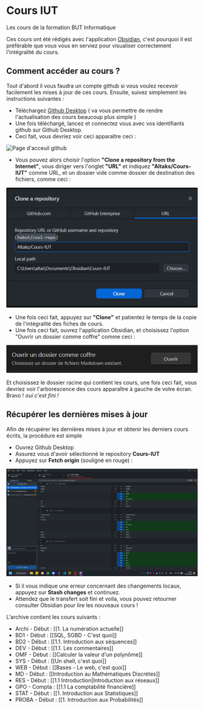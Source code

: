 # Cours IUT

Les cours de la formation BUT Informatique

Ces cours ont été rédigés avec l'application [Obsidian](https://obsidian.md), c'est pourquoi il est préférable que vous vous en serviez pour visualiser correctement l'intégralité du cours.

## Comment accéder au cours ?

Tout d'abord il vous faudra un compte github si vous voulez recevoir facilement les mises à jour de ces cours. Ensuite, suivez simplement les instructions suivantes :

- Téléchargez [Github Desktop](https://desktop.github.com) ( va vous permettre de rendre l'actualisation des cours beaucoup plus simple )
- Une fois téléchargé, lancez et connectez vous avec vos identifiants github sur Github Desktop.
- Ceci fait, vous devriez voir ceci apparaître ceci :
  
![Page d'acceuil github](https://992890468-files.gitbook.io/~/files/v0/b/gitbook-x-prod.appspot.com/o/spaces%2FPG0zCPj7E9knpbCdtfkH%2Fuploads%2F5iu0E6wtU6Avfhf2Jahc%2Fimage.png?alt=media&token=57ce6561-0316-4399-a6f5-8f60ff037839)

- Vous pouvez alors choisir l'option **"Clone a repository from the Internet"**, vous diriger vers l'onglet **"URL"** et indiquez **"Altaks/Cours-IUT"** comme URL, et un dossier vide comme dossier de destination des fichiers, comme ceci :

![Illustration](Illustrations/github-fromurl.png)
- Une fois ceci fait, appuyez sur **"Clone"** et patientez le temps de la copie de l'intégralité des fiches de cours.
- Une fois ceci fait, ouvrez l'application Obsidian, et choisissez l'option "Ouvrir un dossier comme coffre" comme ceci :

![from chest](Illustrations/obsidian_from_folder.png)

Et choisissez le dossier racine qui contient les cours, une fois ceci fait, vous devriez voir l'arborescence des cours apparaître à gauche de votre écran. Bravo ! *oui c'est fini !*

## Récupérer les dernières mises à jour

Afin de récupérer les dernières mises à jour et obtenir les derniers cours écrits, la procédure est simple

- Ouvrez Github Desktop
- Assurez vous d'avoir sélectionné le repository **Cours-IUT**
- Appuyez sur **Fetch origin** (souligné en rouge) : 

![github-update](./Illustrations/github-updaterepo.png)

- Si il vous indique une erreur concernant des changements locaux, appuyez sur **Stash changes** et continuez.
- Attendez que le transfert soit fini et voila, vous pouvez retourner consulter Obsidian pour lire les nouveaux cours !

L'archive contient les cours suivants :
- Archi - Début : [[1. La numération actuelle]]
- BD1 - Début : [[SQL, SGBD - C'est quoi]]
- BD2 - Début : [[1.1. Introduction aux séquences]]
- DEV - Début : [[1.1. Les commentaires]]
- OMF - Début : [[Calculer la valeur d'un polynôme]]
- SYS - Début : [[Un shell, c'est quoi]]
- WEB - Début : [[Bases - Le web, c'est quoi]]
- MD - Début : [[Introduction au Mathématiques Discrètes]]
- RES - Début : [[1.1 Introduction|Introduction aux réseaux]]
- GPO - Compta : [[1.1 La comptabilité financière]]
- STAT - Début : [[1. Introduction aux Statistiques]]
- PROBA - Début : [[1. Introduction aux Probabilités]] 